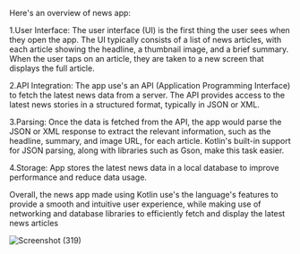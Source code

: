  Here's an overview of news app: 

1.User Interface:
The user interface (UI) is the first thing the user sees when they open the app. 
The UI typically consists of a list of news articles, with each article showing the headline, a thumbnail image, and a brief summary.
When the user taps on an article, they are taken to a new screen that displays the full article.

2.API Integration:
The app  use's an API (Application Programming Interface) to fetch the latest news data from a server.
The API provides access to the latest news stories in a structured format, typically in JSON or XML.

3.Parsing:
Once the data is fetched from the API, the app would parse the JSON or XML response to extract the relevant information, such as the headline, summary, and image URL, for each article.
Kotlin's built-in support for JSON parsing, along with libraries such as Gson, make this task easier.

4.Storage:
App  stores the latest news data in a local database  to improve performance and reduce data usage.

Overall, the news app made using Kotlin  use's the language's features to provide a smooth and intuitive user experience, while making use of networking and database libraries to efficiently fetch and display the latest news articles

![Screenshot (319)](https://user-images.githubusercontent.com/91459143/231945497-79cfac61-5c4e-42a6-a4c0-40dfb3d47747.png)
